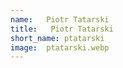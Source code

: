 ```yaml
---
name:   Piotr Tatarski
title:   Piotr Tatarski
short_name: ptatarski
image:  ptatarski.webp
---
```

